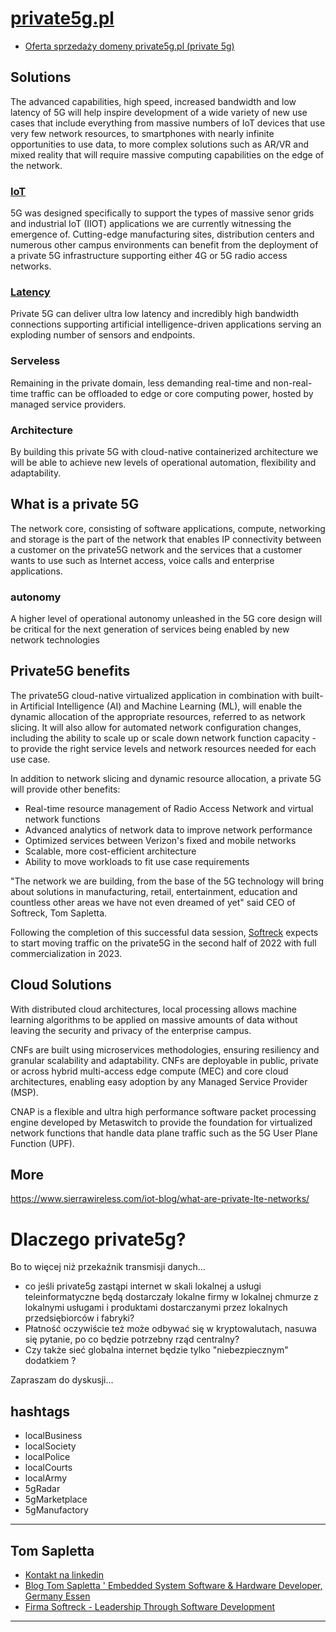 
# [private5g.pl](https://private5g.pl)

+ [Oferta sprzedaży domeny private5g.pl (private 5g)](https://premium.pl/private5g.pl)


## Solutions

The advanced capabilities, high speed, increased bandwidth and low latency of 5G will help inspire development of a wide variety of new use cases that include everything from massive numbers of IoT devices that use very few network resources, to smartphones with nearly infinite opportunities to use data, to more complex solutions such as AR/VR and mixed reality that will require massive computing capabilities on the edge of the network. 


### [IoT](https://mikroautomatyka.pl)
5G was designed specifically to support the types of massive senor grids and industrial IoT (IIOT) applications we are currently witnessing the emergence of. 
Cutting-edge manufacturing sites, distribution centers and numerous other campus environments can benefit from the deployment of a private 5G infrastructure supporting either 4G or 5G radio access networks.

### [Latency](https://latency.pl)

Private 5G can deliver ultra low latency and incredibly high bandwidth connections supporting artificial intelligence-driven applications serving an exploding number of sensors and endpoints. 

### Serveless
Remaining in the private domain, less demanding real-time and non-real-time traffic can be offloaded to edge or core computing power, hosted by managed service providers.


### Architecture
By building this private 5G with cloud-native containerized architecture we will be able to achieve new levels of operational automation, flexibility and adaptability.


## What is a private 5G 

The network core, consisting of software applications, compute, networking and storage is the part of the network that enables IP connectivity between a customer on the private5G network and the services that a customer wants to use such as Internet access, voice calls and enterprise applications.

### autonomy
A higher level of operational autonomy unleashed in the 5G core design will be critical for the next generation of services being enabled by new network technologies

## Private5G benefits

The private5G cloud-native virtualized application in combination with built-in Artificial Intelligence (AI) and Machine Learning (ML), will enable the dynamic allocation of the appropriate resources, referred to as network slicing. 
It will also allow for automated network configuration changes, including the ability to scale up or scale down network function capacity - to provide the right service levels and network resources needed for each use case.

In addition to network slicing and dynamic resource allocation, a private 5G will provide other benefits:

+ Real-time resource management of Radio Access Network and virtual network functions
+ Advanced analytics of network data to improve network performance
+ Optimized services between Verizon's fixed and mobile networks
+ Scalable, more cost-efficient architecture
+ Ability to move workloads to fit use case requirements


"The network we are building, from the base of the 5G technology will bring about solutions in manufacturing, retail, entertainment, education and countless other areas we have not even dreamed of yet"
said CEO of Softreck, Tom Sapletta.
 
Following the completion of this successful data session, [Softreck](https://softreck.com) expects to start moving traffic on the private5G in the second half of 2022 with full commercialization in 2023.




## Cloud Solutions

With distributed cloud architectures, local processing allows machine learning algorithms to be applied on massive amounts of data without leaving the security and privacy of the enterprise campus. 

CNFs are built using microservices methodologies, ensuring resiliency and granular scalability and adaptability. CNFs are deployable in public, private or across hybrid multi-access edge compute (MEC) and core cloud architectures, enabling easy adoption by any Managed Service Provider (MSP).

CNAP is a flexible and ultra high performance software packet processing engine developed by Metaswitch to provide the foundation for virtualized network functions that handle data plane traffic such as the 5G User Plane Function (UPF).


## More

https://www.sierrawireless.com/iot-blog/what-are-private-lte-networks/



# Dlaczego private5g?

Bo to więcej niż przekaźnik transmisji danych... 
+ co jeśli private5g zastąpi internet w skali lokalnej a usługi teleinformatyczne będą dostarczały lokalne firmy w lokalnej chmurze z lokalnymi usługami i produktami dostarczanymi przez lokalnych przedsiębiorców i fabryki?
+ Płatność oczywiście też może odbywać się w kryptowalutach, nasuwa się pytanie, po co będzie potrzebny rząd centralny?
+ Czy także sieć globalna internet będzie tylko "niebezpiecznym" dodatkiem ?

Zapraszam do dyskusji...

## hashtags

+ localBusiness
+ localSociety
+ localPolice
+ localCourts
+ localArmy
+ 5gRadar
+ 5gMarketplace 
+ 5gManufactory

---

## Tom Sapletta
+ [Kontakt na linkedin](https://www.linkedin.com/in/tom-sapletta-com/)
+ [Blog Tom Sapletta ' Embedded System Software & Hardware Developer, Germany Essen](https://tom.sapletta.pl/)
+ [Firma Softreck - Leadership Through Software Development](https://softreck.pl/)

---


